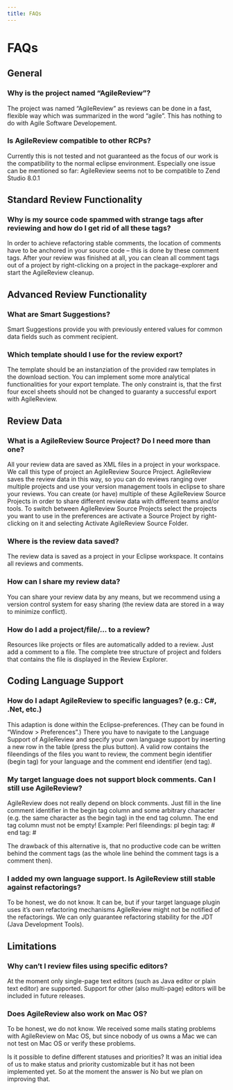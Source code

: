 ```yaml
---
title: FAQs
---
```


# FAQs
## General
### Why is the project named “AgileReview”?
The project was named “AgileReview” as reviews can be done in a fast, flexible way which was summarized in the word “agile”. This has nothing to do with Agile Software Developement.

### Is AgileReview compatible to other RCPs?
Currently this is not tested and not guaranteed as the focus of our work is the compatibility to the normal eclipse environment. Especially one issue can be mentioned so far: AgileReview seems not to be compatible to Zend Studio 8.0.1

## Standard Review Functionality
### Why is my source code spammed with strange tags after reviewing and how do I get rid of all these tags?
In order to achieve refactoring stable comments, the location of comments have to be anchored in your source code – this is done by these comment tags.
After your review was finished at all, you can clean all comment tags out of a project by right-clicking on a project in the package-explorer and start the AgileReview cleanup.

## Advanced Review Functionality
### What are Smart Suggestions?
Smart Suggestions provide you with previously entered values for common data fields such as comment recipient.

### Which template should I use for the review export?
The template should be an instanziation of the provided raw templates in the download section. You can implement some more analytical functionalities for your export template. The only constraint is, that the first four excel sheets should not be changed to guaranty a successful export with AgileReview.

## Review Data
### What is a AgileReview Source Project? Do I need more than one?
All your review data are saved as XML files in a project in your workspace. We call this type of project an AgileReview Source Project. AgileReview saves the review data in this way, so you can do reviews ranging over multiple projects and use your version management tools in eclipse to share your reviews.
You can create (or have) multiple of these AgileReview Source Projects in order to share different review data with different teams and/or tools. To switch between AgileReview Source Projects select the projects you want to use in the preferences are activate a Source Project by right-clicking on it and selecting Activate AgileReview Source Folder.

### Where is the review data saved?
The review data is saved as a project in your Eclipse workspace. It contains all reviews and comments.

### How can I share my review data?
You can share your review data by any means, but we recommend using a version control system for easy sharing (the review data are stored in a way to minimize conflict).

### How do I add a project/file/… to a review?
Resources like projects or files are automatically added to a review. Just add a comment to a file. The complete tree structure of project and folders that contains the file is displayed in the Review Explorer.

## Coding Language Support
### How do I adapt AgileReview to specific languages?   (e.g.: C#, .Net, etc.)
This adaption is done within the Eclipse-preferences. (They can be found in “Window > Preferences”.) There you have to navigate to the Language Support of AgileReview and specify your own language support by inserting a new row in the table (press the plus button). A valid row contains the fileendings of the files you want to review, the comment begin identifier (begin tag) for your language and the comment end identifier (end tag).

### My target language does not support block comments. Can I still use AgileReview?
AgileReview does not really depend on block comments. Just fill in the line comment identifier in the begin tag column and some arbitrary character (e.g. the same character as the begin tag) in the end tag column. The end tag column must not be empty!
Example: Perl
fileendings: pl
begin tag: #
end tag: #

The drawback of this alternative is, that no productive code can be written behind the comment tags (as the whole line behind the comment tags is a comment then).

### I added my own language support. Is AgileReview still stable against refactorings?
To be honest, we do not know. It can be, but if your target language plugin uses it’s own refactoring mechanisms AgileReview might not be notified of the refactorings. We can only guarantee refactoring stability for the JDT (Java Development Tools).

## Limitations
### Why can’t I review files using specific editors?
At the moment only single-page text editors (such as Java editor or plain text editor) are supported. Support for other (also multi-page) editors will be included in future releases.

### Does AgileReview also work on Mac OS?
To be honest, we do not know. We received some mails stating problems with AgileReview on Mac OS, but since nobody of us owns a Mac we can not test on Mac OS or verify these problems.

Is it possible to define different statuses and priorities?
It was an initial idea of us to make status and priority customizable but it has not been implemented yet. So at the moment the answer is No but we plan on improving that.